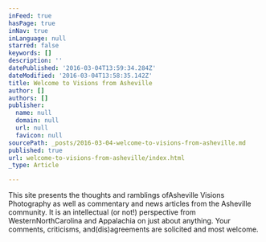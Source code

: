 ```yaml
---
inFeed: true
hasPage: true
inNav: true
inLanguage: null
starred: false
keywords: []
description: ''
datePublished: '2016-03-04T13:59:34.284Z'
dateModified: '2016-03-04T13:58:35.142Z'
title: Welcome to Visions from Asheville
author: []
authors: []
publisher:
  name: null
  domain: null
  url: null
  favicon: null
sourcePath: _posts/2016-03-04-welcome-to-visions-from-asheville.md
published: true
url: welcome-to-visions-from-asheville/index.html
_type: Article

---
```

This site presents the thoughts and ramblings ofAsheville Visions Photography as well as commentary and news articles from the Asheville community. It is an intellectual (or not!) perspective from WesternNorthCarolina and Appalachia on just about anything. Your comments, criticisms, and(dis)agreements are solicited and most welcome.